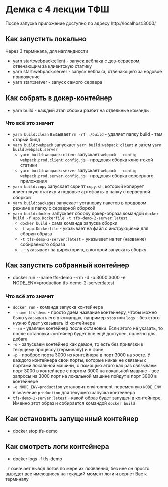 # Демка с 4 лекции ТФШ

После запуска приложение доступно по адресу http://localhost:3000/

## Как запустить локально

Через 3 терминала, для нагляндности
- yarn start:webpack:client - запуск вебпака с дев-сервером, отвечающим за клиентскую статику
- yarn start:webpack:server - запуск вебпака, отвечающего за нодовое приложение
- yarn start:server - запуск самого сервера

## Как собрать в докер-контейнер

- yarn build - каждый этап сборки разбит на отдельные команды.

### Что всё это значит

- `yarn build:clean` вызывает `rm -rf ./build` - удаляет папку build - там старый билд
- `yarn build:webpack` запускает `yarn build:webpack:client` и затем `yarn build:webpack:server`
  - `yarn build:webpack:client` запускает `webpack --config webpack.prod.client.config.js` - продовая сборка клиентской статики
  - `yarn build:webpack:server` запускает `webpack --config webpack.prod.server.config.js` - продовая сборка серверного приложения
- `yarn build:copy` запускает скрипт `copy.sh`, который копирует клиентскую статику и нодовые артефакты в папку с серверной сборкой
- `yarn build:packages` запускает установку пакетов в продовом режиме в папку с серверной сборкой
- `yarn build:docker` запускает сборку докер-образа командой `docker build -f app.Dockerfile -t tfs-demo-2-server:latest .`
  - `docker build` - сама команда запуска сборки
  - `-f app.Dockerfile` - указывает на файл с инструкциями для сборки образа
  - `-t tfs-demo-2-server:latest` - указывает на тег (название) собираемого образа
  - `.` - указывает на директорию, в которой запускать сборку

## Как запустить собранный контейнер

- docker run --name tfs-demo --rm -d -p 3000:3000 -e NODE_ENV=production tfs-demo-2-server:latest

### Что всё это значит

- `docker run` - команда запуска контейнера
- `--name tfs-demo` - просто даём название контейнеру, чтобы можно было указывать его в командах, например `stop` или `logs` - без этого нужно будет указывать id контейнера
- `--rm` - удаляем контейнер после остановки. Если этого не указать, то после остановки контейнер будет все ещё доступен, полезно для дебага
- `-d` - запускаем контейнер как демон, то есть без привязки к текущему процессу (терминалу) и в фоне
- `-p` - проброс порта 3000 из контейнера в порт 3000 на хосте. У каждого контейнера свои порты, которые никак не связаны с портами локальной машины, с помощью этого как раз связываем порт 3000 в контейнере с портом 3000 на локальной машине - все запросы на 3000 порт на локальной машине пойдут в порт 3000 в контейнере
- `-e NODE_ENV=production` установит environment-переменную `NODE_ENV` в значение `production` для текущего запуска контейнера
- `tfs-demo-2-server:latest` - какой образ будет запущен в контейнере. Именно этот образ и собирается командой `docker build`

## Как остановить запущенный контейнер

- docker stop tfs-demo

## Как смотреть логи контейнера

- docker logs -f tfs-demo

`-f` означает вывод логов по мере их появления, без неё он просто выведет все имеющиеся на текущий момент логи и вернет Вас к терминалу